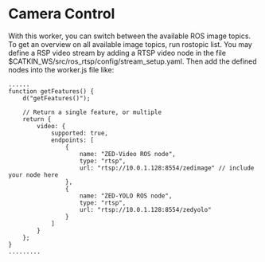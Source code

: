 # Camera Control
With this worker, you can switch between the available ROS image topics.
To get an overview on all available image topics, run rostopic list. You may define a RSP video stream by adding a RTSP video node in the file $CATKIN_WS/src/ros_rtsp/config/stream_setup.yaml.
Then add the defined nodes into the worker.js file like:
```
......
function getFeatures() {
    d("getFeatures()");
    
    // Return a single feature, or multiple
    return {
        video: { 
            supported: true,
            endpoints: [
                {
                    name: "ZED-Video ROS node", 
                    type: "rtsp",
                    url: "rtsp://10.0.1.128:8554/zedimage" // include your node here
                },
                {
                    name: "ZED-YOLO ROS node", 
                    type: "rtsp",
                    url: "rtsp://10.0.1.128:8554/zedyolo"
                }
            ]
        }
    };
}
.........
```
